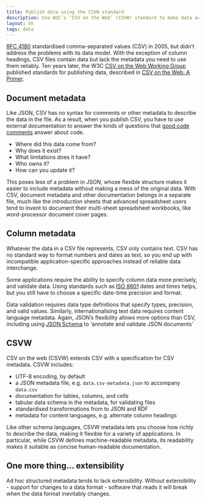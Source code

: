 ```yaml
---
title: Publish data using the CSVW standard
description: Use W3C’s ‘CSV on the Web’ (CSVW) standard to make data accessible
layout: hh
tags: data
---
```


[RFC 4180](csv-rfc-4180) standardised comma-separated values (CSV) in 2005, 
but didn’t address the problems with its data model.
With the exception of column headings, CSV files contain data but lack the metadata you need to use them reliably.
Ten years later, the W3C
[CSV on the Web Working Group](https://www.w3.org/2013/csvw/wiki/Main_Page)
published standards for publishing data, described in
[CSV on the Web: A Primer](http://www.w3.org/TR/tabular-data-primer/).

## Document metadata

Like JSON, CSV has no syntax for comments or other metadata to describe the data in the file.
As a result, when you publish CSV, you have to use external documentation to answer the kinds of questions that
[good code comments](3-kinds-of-good-comments) answer about code.

* Where did this data come from?
* Why does it exist?
* What limitations does it have?
* Who owns it?
* How can you update it?

This poses less of a problem in JSON, whose flexible structure makes it easier to include metadata without making a mess of the original data.
With CSV, document metadata and other documentation belongs in a separate file, much like the _introduction_ sheets that advanced spreadsheet users tend to invent to document their multi-sheet spreadsheet workbooks, like word-processor document cover pages.

## Column metadata

Whatever the data in a CSV file represents, CSV only contains text.
CSV has no standard way to format numbers and dates as text, so you end up with incompatible application-specific approaches instead of reliable data interchange.

Some applications require the ability to specify column data more precisely, and validate data.
Using standards such as
[ISO 8601](https://en.wikipedia.org/wiki/ISO_8601) dates and times helps,
but you still have to choose a specific date-time precision and format.

Data validation requires data type definitions that specify types, precision, and valid values.
Similarly, internationalising text data requires content language metadata.
Again, JSON’s flexibility allows more options than CSV, including using
[JSON Schema](https://json-schema.org) to ‘annotate and validate JSON documents’

## CSVW

CSV on the web (CSVW) extends CSV with a specification for CSV metadata.
CSVW includes:

* UTF-8 encoding, by default
* a JSON metadata file, e.g. `data.csv-metadata.json` to accompany `data.csv`
* documentation for tables, columns, and cells
* tabular data schema in the metadata, for validating files
* standardised transformations from to JSON and RDF
* metadata for content languages, e.g. alternate column headings

Like other schema languages, CSVW metadata lets you choose how richly to describe the data, making it flexible for a variety of applications.
In particular, while CSVW defines machine-readable metadata, its readability makes it suitable as concise human-readable documentation.


## One more thing… extensibility

Ad hoc structured metadata tends to lack extensibility.
Without extensibility - support for changes to a data format - software that reads it will break when the data format inevitably changes.
